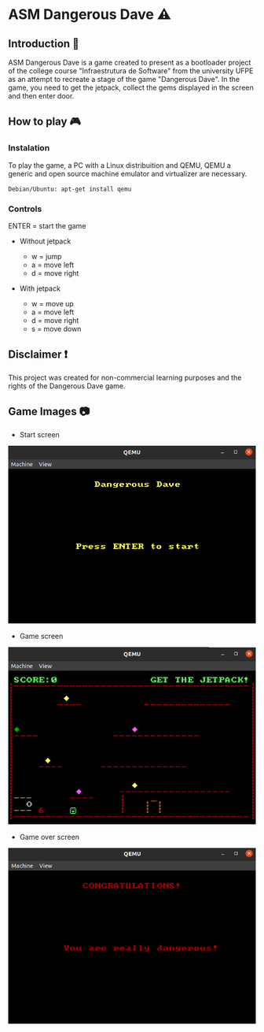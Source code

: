 # ASM Dangerous Dave :warning:

## Introduction 📖

ASM Dangerous Dave is a game created to present as a bootloader project of the college course "Infraestrutura de Software" from the university UFPE as an attempt to recreate a stage of the game "Dangerous Dave".
In the game, you need to get the jetpack, collect the gems displayed in the screen and then enter door.

## How to play 🎮

### Instalation

To play the game, a PC with a Linux distribuition and QEMU, QEMU a generic and open source machine emulator and virtualizer are necessary.

```
Debian/Ubuntu: apt-get install qemu
```

### Controls

ENTER = start the game

- Without jetpack

    * w = jump
    * a = move left  
    * d = move right

- With jetpack

    *   w = move up
    *   a = move left  
    *   d = move right  
    *   s = move down  


## Disclaimer ❗

This project was created for non-commercial learning purposes and the rights of the Dangerous Dave game.

## Game Images :camera:
- Start screen

![Start Screen](/images/start_screen.png "Start Screen")

- Game screen

![Game Screen](/images/game_screen.png "Game Screen")

- Game over screen
  
![Game Over Screen](/images/game_over_screen.png "Game Over Screen")